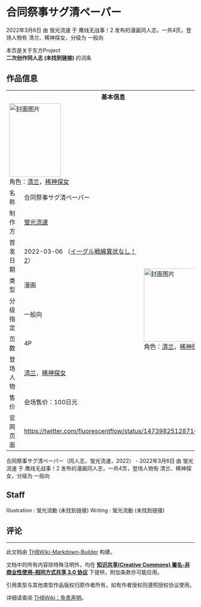 # 合同祭事サグ清ペーパー

<!-- source html: G:\repos\THBWiki-Markdown-Builder\THBWikiMarkdown\Temp\main\a\a6\ns0%3A%E5%90%88%E5%90%8C%E7%A5%AD%E4%BA%8B%E3%82%B5%E3%82%B0%E6%B8%85%E3%83%9A%E3%83%BC%E3%83%91%E3%83%BC.html -->

2022年3月6日 由 蛍光流速 于 鹰线无战事！2 发布的漫画同人志，一共4页，登场人物有 清兰、稀神探女，分级为 一般向

本页是关于东方Project  
 **二次创作同人志 (未找到链接)** 的词条

## 作品信息

<table><tbody><tr><th colspan="3">基本信息</th></tr><tr><td class="cover-artwork-mobile" colspan="2"><a href="./文件-合同祭事サグ清ペーパー封面.jpg.md" class="image" title="封面图片"><img alt="封面图片" src="https://upload.thwiki.cc/thumb/9/90/%E5%90%88%E5%90%8C%E7%A5%AD%E4%BA%8B%E3%82%B5%E3%82%B0%E6%B8%85%E3%83%9A%E3%83%BC%E3%83%91%E3%83%BC%E5%B0%81%E9%9D%A2.jpg/138px-%E5%90%88%E5%90%8C%E7%A5%AD%E4%BA%8B%E3%82%B5%E3%82%B0%E6%B8%85%E3%83%9A%E3%83%BC%E3%83%91%E3%83%BC%E5%B0%81%E9%9D%A2.jpg" decoding="async" loading="lazy" width="138" height="196" srcset="https://upload.thwiki.cc/thumb/9/90/%E5%90%88%E5%90%8C%E7%A5%AD%E4%BA%8B%E3%82%B5%E3%82%B0%E6%B8%85%E3%83%9A%E3%83%BC%E3%83%91%E3%83%BC%E5%B0%81%E9%9D%A2.jpg/207px-%E5%90%88%E5%90%8C%E7%A5%AD%E4%BA%8B%E3%82%B5%E3%82%B0%E6%B8%85%E3%83%9A%E3%83%BC%E3%83%91%E3%83%BC%E5%B0%81%E9%9D%A2.jpg 1.5x, https://upload.thwiki.cc/thumb/9/90/%E5%90%88%E5%90%8C%E7%A5%AD%E4%BA%8B%E3%82%B5%E3%82%B0%E6%B8%85%E3%83%9A%E3%83%BC%E3%83%91%E3%83%BC%E5%B0%81%E9%9D%A2.jpg/276px-%E5%90%88%E5%90%8C%E7%A5%AD%E4%BA%8B%E3%82%B5%E3%82%B0%E6%B8%85%E3%83%9A%E3%83%BC%E3%83%91%E3%83%BC%E5%B0%81%E9%9D%A2.jpg 2x" data-file-width="846" data-file-height="1200"></a><div class="cover-char">角色：<a href="./清兰.md" title="清兰">清兰</a>，<a href="./稀神探女.md" title="稀神探女">稀神探女</a></div></td>
</tr><tr><td class="label">名称</td><td colspan="2"> 合同祭事サグ清ペーパー </td></tr><tr><td class="label">制作方</td><td><a href="./蛍光流速.md" title="蛍光流速">蛍光流速</a></td><td class="cover-artwork" rowspan="7" style="min-width:196px;"><a href="./文件-合同祭事サグ清ペーパー封面.jpg.md" class="image" title="封面图片"><img alt="封面图片" src="https://upload.thwiki.cc/thumb/9/90/%E5%90%88%E5%90%8C%E7%A5%AD%E4%BA%8B%E3%82%B5%E3%82%B0%E6%B8%85%E3%83%9A%E3%83%BC%E3%83%91%E3%83%BC%E5%B0%81%E9%9D%A2.jpg/138px-%E5%90%88%E5%90%8C%E7%A5%AD%E4%BA%8B%E3%82%B5%E3%82%B0%E6%B8%85%E3%83%9A%E3%83%BC%E3%83%91%E3%83%BC%E5%B0%81%E9%9D%A2.jpg" decoding="async" loading="lazy" width="138" height="196" srcset="https://upload.thwiki.cc/thumb/9/90/%E5%90%88%E5%90%8C%E7%A5%AD%E4%BA%8B%E3%82%B5%E3%82%B0%E6%B8%85%E3%83%9A%E3%83%BC%E3%83%91%E3%83%BC%E5%B0%81%E9%9D%A2.jpg/207px-%E5%90%88%E5%90%8C%E7%A5%AD%E4%BA%8B%E3%82%B5%E3%82%B0%E6%B8%85%E3%83%9A%E3%83%BC%E3%83%91%E3%83%BC%E5%B0%81%E9%9D%A2.jpg 1.5x, https://upload.thwiki.cc/thumb/9/90/%E5%90%88%E5%90%8C%E7%A5%AD%E4%BA%8B%E3%82%B5%E3%82%B0%E6%B8%85%E3%83%9A%E3%83%BC%E3%83%91%E3%83%BC%E5%B0%81%E9%9D%A2.jpg/276px-%E5%90%88%E5%90%8C%E7%A5%AD%E4%BA%8B%E3%82%B5%E3%82%B0%E6%B8%85%E3%83%9A%E3%83%BC%E3%83%91%E3%83%BC%E5%B0%81%E9%9D%A2.jpg 2x" data-file-width="846" data-file-height="1200"></a><div class="cover-char">角色：<a href="./清兰.md" title="清兰">清兰</a>，<a href="./稀神探女.md" title="稀神探女">稀神探女</a></div></td>
</tr><tr><td class="label">首发日期</td><td>2022-03-06&#160;（<a href="/展会作品列表?e=%E9%B9%B0%E7%BA%BF%E6%97%A0%E6%88%98%E4%BA%8B%EF%BC%81%232">イーグル戦線異状なし！2</a>）</td></tr><tr><td class="label">类型</td><td>漫画</td></tr><tr><td class="label">分级指定</td><td>一般向</td></tr><tr><td class="label">页数</td><td>4P</td></tr><tr><td class="label">登场人物</td><td><a href="./清兰.md" title="清兰">清兰</a>，<a href="./稀神探女.md" title="稀神探女">稀神探女</a></td></tr><tr><td class="label">售价</td><td>会场售价：100日元</td></tr>
<tr><td class="label">官网页面</td><td colspan="2"><a rel="nofollow" class="external free" href="https://twitter.com/fluorescentflow/status/1473982512871673858">https://twitter.com/fluorescentflow/status/1473982512871673858</a></td></tr></tbody></table>

合同祭事サグ清ペーパー（同人志，蛍光流速，2022） - 2022年3月6日 由 蛍光流速 于 鹰线无战事！2 发布的漫画同人志，一共4页，登场人物有 清兰、稀神探女，分级为 一般向

## Staff
Illustration
: 蛍光流動 (未找到链接)
Writing
: 蛍光流動 (未找到链接)


## 评论




---

此文档由 [THBWiki-Markdown-Builder](https://github.com/Delsin-Yu/THBWiki-Markdown-Builder) 构建。

文档中的所有内容除特殊注明外，均在 [**知识共享(Creative Commons) 署名-非商业性使用-相同方式共享 3.0 协议**](https://creativecommons.org/licenses/by-sa/3.0/deed.zh-hans) 下提供，附加条款亦可能应用。

引用类型与其他类型作品版权归原作者所有，如有作者授权则遵照授权协议使用。

详细请查阅 [THBWiki：免责声明](https://thbwiki.cc/THBWiki:%E5%85%8D%E8%B4%A3%E5%A3%B0%E6%98%8E)。

